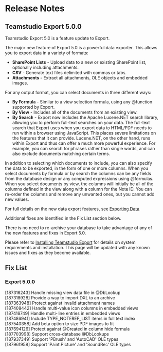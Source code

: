 # Release Notes
## Teamstudio Export 5.0.0
Teamstudio Export 5.0 is a feature update to Export.

The major new feature of Export 5.0 is a powerful data exporter. This allows you to export data in a variety of formats:

* **SharePoint Lists** - Upload data to a new or existing SharePoint list, optionally including attachments.
* **CSV** - Generate text files delimited with commas or tabs.
* **Attachments** - Extract all attachments, OLE objects and embedded images.

For any output format, you can select documents in three different ways:

* **By Formula** - Similar to a view selection formula, using any @function supported by Export.
* **By View** - Includes all of the documents from an existing view.
* **By Search** - Export now includes the Apache Lucene.NET search library, allowing you to perform full-text searches on your data. The full-text search that Export uses when you export data to HTML/PDF needs to run within a browser using JavaScript. This places severe limitations on the features that it can provide. Lucene.NET, on the other hand, runs within Export and thus can offer a much more powerful experience. For example, you can search for phrases rather than single words, and can also exclude documents matching certain terms.

In addition to selecting which documents to include, you can also specify the data to be exported, in the form of one or more columns. When you select documents by formula or by search the columns can be any fields from the database design or any computed expressions using @formulas. When you select documents by view, the columns will initially be all of the columns defined in the view along with a column for the Note ID. You can re-order the columns and remove any unwanted ones, but you cannot add new values.

For full details on the new data export features, see [Exporting Data](data.md).

Additional fixes are identified in the Fix List section below.

There is no need to re-archive your database to take advantage of any of the new features and fixes in Export 5.0.

Please refer to [Installing Teamstudio Export](installing.md) for details on system requirements and installation. This page will be updated with any known issues and fixes as they become available.

## Fix List
### Export 5.0.0
[187316243]	Handle missing view data file in @DbLookup  
[187318928]	Provide a way to import DXL to an archive  
[187363948]	Protect against invalid attachment names  
[187408442]	Handle multi-value icon columns in embedded views  
[187416749]	Handle multi-line entries in embedded views  
[187486941]	Include TYPE\_NOTEREF\_LIST items in full text index  
[187540358]	Add beta option to size PDF images to fit  
[187694126]	Protect against @Created in column hide formula  
[187703998]	Support cross-database @DbLookups  
[187937349]	Support 'PBrush' and 'AutoCAD' OLE types  
[187961958]	Support 'Paint.Picture' and 'SoundRec' OLE types
